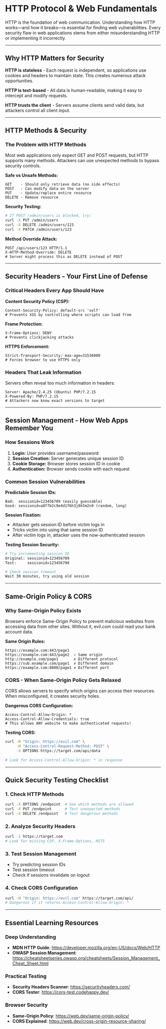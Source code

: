 # HTTP Protocol & Web Fundamentals

HTTP is the foundation of web communication. Understanding how HTTP works—and how it breaks—is essential for finding web vulnerabilities. Every security flaw in web applications stems from either misunderstanding HTTP or implementing it incorrectly.

---

## Why HTTP Matters for Security

**HTTP is stateless** - Each request is independent, so applications use cookies and headers to maintain state. This creates numerous attack opportunities.

**HTTP is text-based** - All data is human-readable, making it easy to intercept and modify requests.

**HTTP trusts the client** - Servers assume clients send valid data, but attackers control all client input.

---

## HTTP Methods & Security

### The Problem with HTTP Methods

Most web applications only expect GET and POST requests, but HTTP supports many methods. Attackers can use unexpected methods to bypass security controls.

**Safe vs Unsafe Methods:**
```
GET    - Should only retrieve data (no side effects)
POST   - Can modify data on the server
PUT    - Update/replace entire resource  
DELETE - Remove resource
```

**Security Testing:**
```bash
# If POST /admin/users is blocked, try:
curl -X PUT /admin/users
curl -X DELETE /admin/users/123
curl -X PATCH /admin/users/123
```

**Method Override Attack:**
```
POST /api/users/123 HTTP/1.1
X-HTTP-Method-Override: DELETE
# Server might process this as DELETE instead of POST
```

---

## Security Headers - Your First Line of Defense

### Critical Headers Every App Should Have

**Content Security Policy (CSP):**
```
Content-Security-Policy: default-src 'self'
# Prevents XSS by controlling where scripts can load from
```

**Frame Protection:**
```
X-Frame-Options: DENY
# Prevents clickjacking attacks
```

**HTTPS Enforcement:**
```
Strict-Transport-Security: max-age=31536000
# Forces browser to use HTTPS only
```

### Headers That Leak Information

Servers often reveal too much information in headers:
```
Server: Apache/2.4.25 (Ubuntu) PHP/7.2.15
X-Powered-By: PHP/7.2.15
# Attackers now know exact versions to target
```

---

## Session Management - How Web Apps Remember You

### How Sessions Work

1. **Login:** User provides username/password
2. **Session Creation:** Server generates unique session ID
3. **Cookie Storage:** Browser stores session ID in cookie
4. **Authentication:** Browser sends cookie with each request

### Common Session Vulnerabilities

**Predictable Session IDs:**
```
Bad:  sessionid=123456789 (easily guessable)
Good: sessionid=a8f7b2c9e4d1f6h3j8k5m2n9 (random, long)
```

**Session Fixation:**
- Attacker gets session ID before victim logs in
- Tricks victim into using that same session ID
- After victim logs in, attacker uses the now-authenticated session

**Testing Session Security:**
```bash
# Try incrementing session ID
Original: sessionid=123456789
Test:     sessionid=123456790

# Check session timeout
Wait 30 minutes, try using old session
```

---

## Same-Origin Policy & CORS

### Why Same-Origin Policy Exists

Browsers enforce Same-Origin Policy to prevent malicious websites from accessing data from other sites. Without it, evil.com could read your bank account data.

**Same Origin Rules:**
```
https://example.com:443/page1
https://example.com:443/page2  ✓ Same origin
http://example.com/page1       ✗ Different protocol  
https://sub.example.com/page1  ✗ Different domain
https://example.com:8080/page1 ✗ Different port
```

### CORS - When Same-Origin Policy Gets Relaxed

CORS allows servers to specify which origins can access their resources. When misconfigured, it creates security holes.

**Dangerous CORS Configuration:**
```
Access-Control-Allow-Origin: *
Access-Control-Allow-Credentials: true
# This allows ANY website to make authenticated requests!
```

**Testing CORS:**
```bash
curl -H "Origin: https://evil.com" \
     -H "Access-Control-Request-Method: POST" \
     -X OPTIONS https://target.com/api/data
     
# Look for Access-Control-Allow-Origin: * in response
```

---

## Quick Security Testing Checklist

### 1. Check HTTP Methods
```bash
curl -X OPTIONS /endpoint  # See which methods are allowed
curl -X PUT /endpoint      # Test unexpected methods
curl -X DELETE /endpoint   # Test dangerous methods
```

### 2. Analyze Security Headers
```bash
curl -I https://target.com
# Look for missing CSP, X-Frame-Options, HSTS
```

### 3. Test Session Management
- Try predicting session IDs
- Test session timeout
- Check if sessions invalidate on logout

### 4. Check CORS Configuration
```bash
curl -H "Origin: https://evil.com" https://target.com/api/
# Dangerous if it returns Access-Control-Allow-Origin: *
```

---

## Essential Learning Resources

### Deep Understanding
- **MDN HTTP Guide**: https://developer.mozilla.org/en-US/docs/Web/HTTP
- **OWASP Session Management**: https://cheatsheetseries.owasp.org/cheatsheets/Session_Management_Cheat_Sheet.html

### Practical Testing
- **Security Headers Scanner**: https://securityheaders.com/
- **CORS Tester**: https://cors-test.codehappy.dev/

### Browser Security
- **Same-Origin Policy**: https://web.dev/same-origin-policy/
- **CORS Explained**: https://web.dev/cross-origin-resource-sharing/
